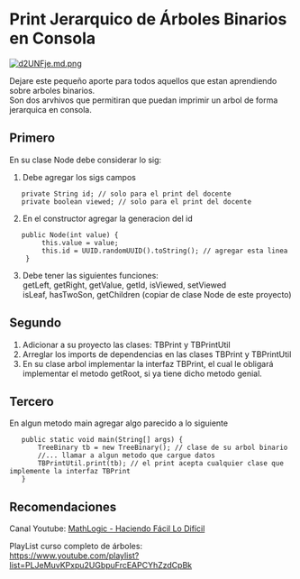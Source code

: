 # Print Jerarquico de Árboles Binarios en Consola

[![d2UNFje.md.png](https://iili.io/d2UNFje.md.png)](https://freeimage.host/i/d2UNFje)

Dejare este pequeño aporte para todos aquellos que estan aprendiendo sobre arboles binarios.  
Son dos arvhivos que permitiran que puedan imprimir un arbol de forma jerarquica en consola.

## Primero

En su clase Node debe considerar lo sig:
1. Debe agregar los sigs campos
```
   private String id; // solo para el print del docente
   private boolean viewed; // solo para el print del docente
```
2. En el constructor agregar la generacion del id
```
   public Node(int value) {
        this.value = value;
        this.id = UUID.randomUUID().toString(); // agregar esta linea
    }
```
3. Debe tener las siguientes funciones:  
   getLeft, getRight, getValue, getId, isViewed, setViewed  
   isLeaf, hasTwoSon, getChildren (copiar de clase Node de este proyecto)

## Segundo

1. Adicionar a su proyecto las clases: TBPrint y TBPrintUtil
2. Arreglar los imports de dependencias en las clases TBPrint y TBPrintUtil
3. En su clase arbol implementar la interfaz TBPrint, el cual le obligará implementar el metodo getRoot, si ya tiene dicho metodo genial.

## Tercero

En algun metodo main agregar algo parecido a lo siguiente
```
   public static void main(String[] args) {
       TreeBinary tb = new TreeBinary(); // clase de su arbol binario
       //... llamar a algun metodo que cargue datos
       TBPrintUtil.print(tb); // el print acepta cualquier clase que implemente la interfaz TBPrint
   }
```

## Recomendaciones
Canal Youtube: [MathLogic - Haciendo Fácil Lo Difícil](https://www.youtube.com/@mathlogic-haciendofacillod7053)

PlayList curso completo de árboles:  
https://www.youtube.com/playlist?list=PLJeMuvKPxpu2UGbpuFrcEAPCYhZzdCpBk
